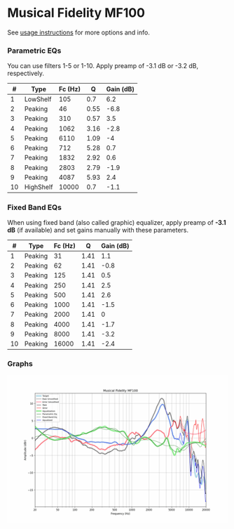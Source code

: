 # Musical Fidelity MF100
See [usage instructions](https://github.com/jaakkopasanen/AutoEq#usage) for more options and info.

### Parametric EQs
You can use filters 1-5 or 1-10. Apply preamp of -3.1 dB or -3.2 dB, respectively.

|   # | Type      |   Fc (Hz) |    Q |   Gain (dB) |
|-----|-----------|-----------|------|-------------|
|   1 | LowShelf  |       105 | 0.7  |         6.2 |
|   2 | Peaking   |        46 | 0.55 |        -6.8 |
|   3 | Peaking   |       310 | 0.57 |         3.5 |
|   4 | Peaking   |      1062 | 3.16 |        -2.8 |
|   5 | Peaking   |      6110 | 1.09 |        -4   |
|   6 | Peaking   |       712 | 5.28 |         0.7 |
|   7 | Peaking   |      1832 | 2.92 |         0.6 |
|   8 | Peaking   |      2803 | 2.79 |        -1.9 |
|   9 | Peaking   |      4087 | 5.93 |         2.4 |
|  10 | HighShelf |     10000 | 0.7  |        -1.1 |

### Fixed Band EQs
When using fixed band (also called graphic) equalizer, apply preamp of **-3.1 dB** (if available) and set gains manually with these parameters.

|   # | Type    |   Fc (Hz) |    Q |   Gain (dB) |
|-----|---------|-----------|------|-------------|
|   1 | Peaking |        31 | 1.41 |         1.1 |
|   2 | Peaking |        62 | 1.41 |        -0.8 |
|   3 | Peaking |       125 | 1.41 |         0.5 |
|   4 | Peaking |       250 | 1.41 |         2.5 |
|   5 | Peaking |       500 | 1.41 |         2.6 |
|   6 | Peaking |      1000 | 1.41 |        -1.5 |
|   7 | Peaking |      2000 | 1.41 |         0   |
|   8 | Peaking |      4000 | 1.41 |        -1.7 |
|   9 | Peaking |      8000 | 1.41 |        -3.2 |
|  10 | Peaking |     16000 | 1.41 |        -2.4 |

### Graphs
![](./Musical%20Fidelity%20MF100.png)
